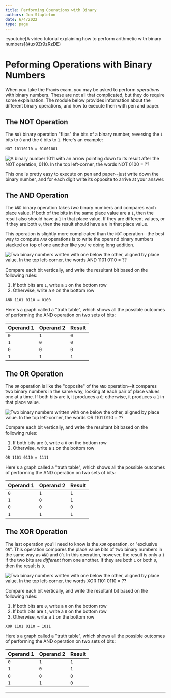 ```yaml
---
title: Performing Operations with Binary
authors: Jon Stapleton
date: 6/4/2022
type: page
---
```


::youtube[A video tutorial explaining how to perform arithmetic with binary numbers]{#ux9Zr9zRzDE}

# Peforming Operations with Binary Numbers

When you take the Praxis exam, you may be asked to perform *operations* with binary numbers. These are not all that complicated, but they do require some explaination. The module below provides information about the different binary operations, and how to execute them with pen and paper.

## The NOT Operation

The `NOT` binary operation "flips" the bits of a binary number, reversing the `1` bits to `0` and the `0` bits to `1`. Here's an example:

```diff
NOT 10110110 = 01001001
```

<!-- not.jpg -->
![A binary number 1011 with an arrow pointing down to its result after the NOT operation, 0110. In the top left-corner, the words NOT 0100 = ?? ](66767307)

This one is pretty easy to execute on pen and paper--just write down the binary number, and for each digit write its opposite to arrive at your answer.

## The AND Operation

The `AND` binary operation takes *two* binary numbers and compares each place value. If both of the bits in the same place value are a `1`, then the result also should have a `1` in that place value. If they are different values, or if they are both `0`, then the result should have a `0` in that place value.

This operation is slightly more complicated than the `NOT` operation--the best way to compute `AND` operations is to write the operand binary numbers stacked on top of one another like you're doing long addition.

<!-- and.jpg -->
![Two binary numbers written with one below the other, aligned by place value. In the top left-corner, the words AND 1101 0110 = ?? ](66767301)

Compare each bit vertically, and write the resultant bit based on the following rules:

1. If both bits are `1`, write a `1` on the bottom row
2. Otherwise, write a `0` on the bottom row

```diff
AND 1101 0110 = 0100
```

Here's a graph called a "truth table", which shows all the possible outcomes of performing the AND operation on two sets of bits:

| Operand 1 | Operand 2 | Result |
| --------- | --------- | ------ |
| `0` | `1` | `0` |
| `1` | `0` | `0` |
| `0` | `0` | `0` |
| `1` | `1` | `1` |

## The OR Operation

The `OR` operation is like the "opposite" of the `AND` operation--it compares two binary numbers in the same way, looking at each pair of place values one at a time. If both bits are `0`, it produces a `0`; otherwise, it produces a `1` in that place value.

<!-- or.jpg -->
![Two binary numbers written with one below the other, aligned by place value. In the top left-corner, the words OR 1101 0110 = ?? ](66767308)

Compare each bit vertically, and write the resultant bit based on the following rules:

1. If both bits are `0`, write a `0` on the bottom row
2. Otherwise, write a `1` on the bottom row

```diff
OR 1101 0110 = 1111
```

Here's a graph called a "truth table", which shows all the possible outcomes of performing the AND operation on two sets of bits:

| Operand 1 | Operand 2 | Result |
| --------- | --------- | ------ |
| `0` | `1` | `1` |
| `1` | `0` | `1` |
| `0` | `0` | `0` |
| `1` | `1` | `1` |

## The XOR Operation

The last operation you'll need to know is the `XOR` operation, or "exclusive `OR`". This operation compares the place value bits of two binary numbers in the same way as `AND` and `OR`. In this operation, however, the result is only a `1` if the two bits are *different* from one another. If they are both `1` or both `0`, then the result is `0`.

<!-- xor.jpg -->
![Two binary numbers written with one below the other, aligned by place value. In the top left-corner, the words XOR 1101 0110 = ?? ](66767310)

Compare each bit vertically, and write the resultant bit based on the following rules:

1. If both bits are `0`, write a `0` on the bottom row
2. If both bits are `1`, write a `0` on the bottom row
2. Otherwise, write a `1` on the bottom row

```diff
XOR 1101 0110 = 1011
```

Here's a graph called a "truth table", which shows all the possible outcomes of performing the AND operation on two sets of bits:

| Operand 1 | Operand 2 | Result |
| --------- | --------- | ------ |
| `0` | `1` | `1` |
| `1` | `0` | `1` |
| `0` | `0` | `0` |
| `1` | `1` | `0` |

---